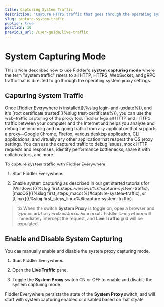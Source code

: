 ```yaml
---
title: Capturing System Traffic
description: "Capture HTTPS traffic that goes through the operating system proxy."
slug: capture-system-traffc
publish: true
position: 10
previous_url: /user-guide/live-traffic
---
```


# System Capturing Mode

This article describes how to use Fiddler's **system capturing mode** where the term "system traffic" refers to all HTTP, HTTPS, WebSocket, and gRPC traffic that is directed to go through the operating system proxy settings.

## Capturing System Traffic

Once [Fiddler Everywhere is installed]({%slug login-and-update%}), and it's [root certificate trusted]({%slug trust-certificate%}), you can use the web-traffic capturing of the proxy tool. Fiddler logs all HTTP and HTTPS traffic between your computer and the Internet and helps you analyze and debug the incoming and outgoing traffic from any application that supports a proxy&mdash;Google Chrome, Firefox, various desktop application, CLI applications, and virtually any other application that respect the OS proxy settings. You can use the captured traffic to debug issues, mock HTTP requests and responses, identify performance bottlenecks, share it with collaborators, and more.

To capture system traffic with Fiddler Everywhere:

1. Start Fiddler Everywhere. 

1. Enable system capturing as described in our get started tutorials for [Windows]({%slug first_steps_windows%}#capture-system-traffic), [macOS]({%slug first_steps_macos%}#capture-system-traffic), or [Linux]({%slug first_steps_linux%}#capture-system-traffic).

>tip When the switch **System Proxy** is toggle on, open a browser and type an arbitrary web address. As a result, Fiddler Everywhere will immediately intercept the request, and **Live Traffic** grid will be populated.


## Enable and Disable System Capturing

You can manually enable and disable the system proxy capturing mode.

1. Start Fiddler Everywhere.

1. Open the **Live Traffic** pane.

1. Toggle the **System Proxy** switch ON or OFF to enable and disable the system capturing mode.

Fiddler Everywhere persists the state of the **System Proxy** switch, and will start with system capturing enabled or disabled based on that styate


